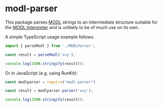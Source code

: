# modl-parser

This package parses [MODL](https://www.modl.uk/) strings to an intermediate structure suitable for the [MODL Interpreter](https://github.com/MODLanguage/typescript-modl-interpreter) and is unlikely to be of much use on its own.

A simple TypeScript usage example follows.
```TypeScript
import { parseModl } from './MODLParser';

const result = parseModl('x=y');

console.log(JSON.stringify(result));
```
Or in JavaScript (e.g. using RunKit):
```JavaScript
const modlparser = require("modl-parser")

const result = modlparser.parser('x=y');

console.log(JSON.stringify(result));
```